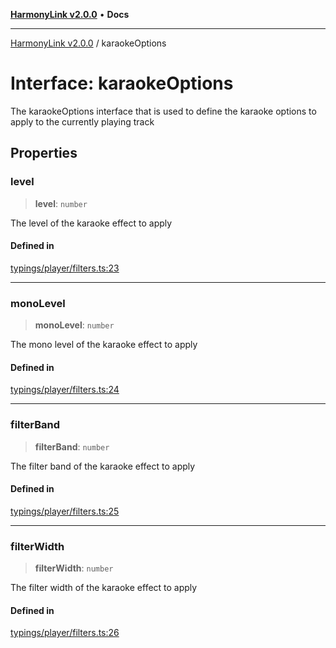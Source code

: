 [**HarmonyLink v2.0.0**](../README.md) • **Docs**

***

[HarmonyLink v2.0.0](../globals.md) / karaokeOptions

# Interface: karaokeOptions

The karaokeOptions interface that is used to define the karaoke options to apply to the currently playing track

## Properties

### level

> **level**: `number`

The level of the karaoke effect to apply

#### Defined in

[typings/player/filters.ts:23](https://github.com/Joniii11/HarmonyLink/blob/master/src/typings/player/filters.ts#L23)

***

### monoLevel

> **monoLevel**: `number`

The mono level of the karaoke effect to apply

#### Defined in

[typings/player/filters.ts:24](https://github.com/Joniii11/HarmonyLink/blob/master/src/typings/player/filters.ts#L24)

***

### filterBand

> **filterBand**: `number`

The filter band of the karaoke effect to apply

#### Defined in

[typings/player/filters.ts:25](https://github.com/Joniii11/HarmonyLink/blob/master/src/typings/player/filters.ts#L25)

***

### filterWidth

> **filterWidth**: `number`

The filter width of the karaoke effect to apply

#### Defined in

[typings/player/filters.ts:26](https://github.com/Joniii11/HarmonyLink/blob/master/src/typings/player/filters.ts#L26)
